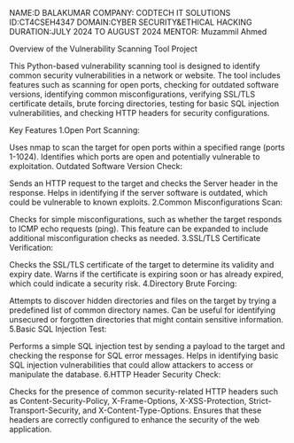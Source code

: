 NAME:D BALAKUMAR
COMPANY: CODTECH IT SOLUTIONS
ID:CT4CSEH4347
DOMAIN:CYBER SECURITY&ETHICAL HACKING
DURATION:JULY 2024 TO AUGUST 2024
MENTOR: Muzammil Ahmed

Overview of the Vulnerability Scanning Tool Project

This Python-based vulnerability scanning tool is designed to identify common security vulnerabilities in a network or website. The tool includes features such as scanning for open ports, checking for outdated software versions, identifying common misconfigurations, verifying SSL/TLS certificate details, brute forcing directories, testing for basic SQL injection vulnerabilities, and checking HTTP headers for security configurations.

Key Features
1.Open Port Scanning:

Uses nmap to scan the target for open ports within a specified range (ports 1-1024).
Identifies which ports are open and potentially vulnerable to exploitation.
Outdated Software Version Check:

Sends an HTTP request to the target and checks the Server header in the response.
Helps in identifying if the server software is outdated, which could be vulnerable to known exploits.
2.Common Misconfigurations Scan:

Checks for simple misconfigurations, such as whether the target responds to ICMP echo requests (ping).
This feature can be expanded to include additional misconfiguration checks as needed.
3.SSL/TLS Certificate Verification:

Checks the SSL/TLS certificate of the target to determine its validity and expiry date.
Warns if the certificate is expiring soon or has already expired, which could indicate a security risk.
4.Directory Brute Forcing:

Attempts to discover hidden directories and files on the target by trying a predefined list of common directory names.
Can be useful for identifying unsecured or forgotten directories that might contain sensitive information.
5.Basic SQL Injection Test:

Performs a simple SQL injection test by sending a payload to the target and checking the response for SQL error messages.
Helps in identifying basic SQL injection vulnerabilities that could allow attackers to access or manipulate the database.
6.HTTP Header Security Check:

Checks for the presence of common security-related HTTP headers such as Content-Security-Policy, X-Frame-Options, X-XSS-Protection, Strict-Transport-Security, and X-Content-Type-Options.
Ensures that these headers are correctly configured to enhance the security of the web application.
